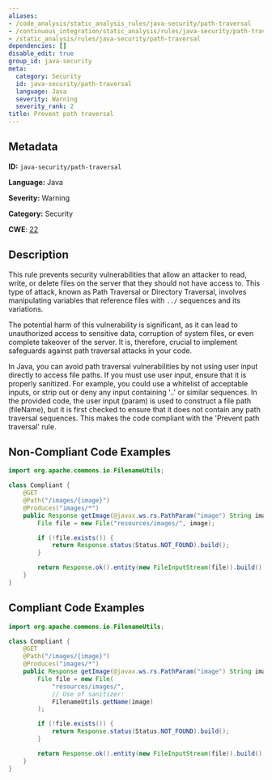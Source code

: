 ```yaml
---
aliases:
- /code_analysis/static_analysis_rules/java-security/path-traversal
- /continuous_integration/static_analysis/rules/java-security/path-traversal
- /static_analysis/rules/java-security/path-traversal
dependencies: []
disable_edit: true
group_id: java-security
meta:
  category: Security
  id: java-security/path-traversal
  language: Java
  severity: Warning
  severity_rank: 2
title: Prevent path traversal
---
```

<!--  SOURCED FROM https://github.com/DataDog/datadog-static-analyzer-rule-docs -->


## Metadata
**ID:** `java-security/path-traversal`

**Language:** Java

**Severity:** Warning

**Category:** Security

**CWE**: [22](https://cwe.mitre.org/data/definitions/22.html)

## Description
This rule prevents security vulnerabilities that allow an attacker to read, write, or delete files on the server that they should not have access to. This type of attack, known as Path Traversal or Directory Traversal, involves manipulating variables that reference files with `../` sequences and its variations.

The potential harm of this vulnerability is significant, as it can lead to unauthorized access to sensitive data, corruption of system files, or even complete takeover of the server. It is, therefore, crucial to implement safeguards against path traversal attacks in your code.

In Java, you can avoid path traversal vulnerabilities by not using user input directly to access file paths. If you must use user input, ensure that it is properly sanitized. For example, you could use a whitelist of acceptable inputs, or strip out or deny any input containing '..' or similar sequences. In the provided code, the user input (param) is used to construct a file path (fileName), but it is first checked to ensure that it does not contain any path traversal sequences. This makes the code compliant with the 'Prevent path traversal' rule.

## Non-Compliant Code Examples
```java
import org.apache.commons.io.FilenameUtils;

class Compliant {
    @GET
    @Path("/images/{image}")
    @Produces("images/*")
    public Response getImage(@javax.ws.rs.PathParam("image") String image) {
        File file = new File("resources/images/", image);

        if (!file.exists()) {
            return Response.status(Status.NOT_FOUND).build();
        }

        return Response.ok().entity(new FileInputStream(file)).build();
    }
}

```

## Compliant Code Examples
```java
import org.apache.commons.io.FilenameUtils;

class Compliant {
    @GET
    @Path("/images/{image}")
    @Produces("images/*")
    public Response getImage(@javax.ws.rs.PathParam("image") String image) {
        File file = new File(
            "resources/images/",
            // Use of sanitizer:
            FilenameUtils.getName(image)
        );

        if (!file.exists()) {
            return Response.status(Status.NOT_FOUND).build();
        }

        return Response.ok().entity(new FileInputStream(file)).build();
    }
}

```
